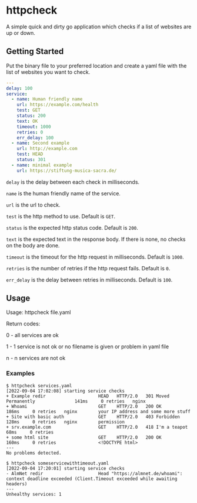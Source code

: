 # httpcheck

A simple quick and dirty go application which checks if a list of websites are up or down.

## Getting Started

Put the binary file to your preferred location and create a yaml file with the list of websites you want to check.

```yaml
---
delay: 100
service:
  - name: Human friendly name
    url: https://example.com/health
    test: GET
    status: 200
    text: OK
    timeout: 1000
    retries: 0
    err_delay: 100
  - name: Second example
    url: http://example.com
    test: HEAD
    status: 301
  - name: minimal example
    url: https://stiftung-musica-sacra.de/
```

`delay` is the delay between each check in milliseconds.

`name` is the human friendly name of the service.

`url` is the url to check.

`test` is the http method to use. Default is `GET`.

`status` is the expected http status code. Default is `200`.

`text` is the expected text in the response body. If there is none, no checks on the body are done.

`timeout` is the timeout for the http request in milliseconds. Default is `1000`.

`retries` is the number of retries if the http request fails. Default is `0`.

`err_delay` is the delay between retries in milliseconds. Default is `100`.


## Usage

Usage: httpcheck file.yaml


Return codes:

0 - all services are ok

1 - 1 service is not ok or no filename is given or problem in yaml file

n - n services are not ok

### Examples

```
$ httpcheck services.yaml
[2022-09-04 17:02:08] starting service checks
+ Example redir                    HEAD   HTTP/2.0   301 Moved Permanently               141ms     0 retries   nginx
+ Whoami                           GET    HTTP/2.0   200 OK                              186ms     0 retries   nginx        your IP address and some more stuff
+ Site with basic auth             GET    HTTP/2.0   403 Forbidden                       128ms     0 retries   nginx        permission
+ srv.example.com                  GET    HTTP/2.0   418 I'm a teapot                     68ms     0 retries
+ some html site                   GET    HTTP/2.0   200 OK                              160ms     0 retries                <!DOCTYPE html>
---
No problems detected.

$ httpcheck someservicewithtimeout.yaml
[2022-09-04 17:20:01] starting service checks
- AlmNet redir                     Head "https://almnet.de/whoami": context deadline exceeded (Client.Timeout exceeded while awaiting headers)
---
Unhealthy services: 1
```
